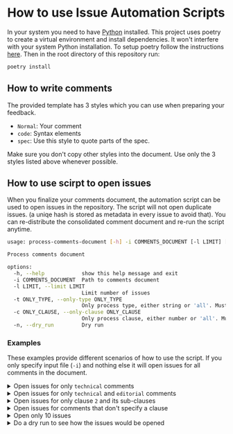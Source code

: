 # How to use Issue Automation Scripts

In your system you need to have [Python](https://www.python.org) installed. This project uses poetry to create a virtual environment and install dependencies. It won't interfere with your system Python installation. To setup poetry follow the instructions [here](https://python-poetry.org/docs/#installation). Then in the root directory of this repository run:

```bash
poetry install
```

## How to write comments

The provided template has 3 styles which you can use when preparing your feedback.

- `Normal`: Your comment
- `code`: Syntax elements
- `spec`: Use this style to quote parts of the spec.

Make sure you don't copy other styles into the document. Use only the 3 styles listed above whenever possible.

## How to use scirpt to open issues

When you finalize your comments document, the automation script can be used to open issues in the repository. The script will not open duplicate issues. (a uniqe hash is stored as metadata in every issue to avoid that). You can re-distribute the consolidated comment document and re-run the script anytime.

```bash
usage: process-comments-document [-h] -i COMMENTS_DOCUMENT [-l LIMIT] [-t ONLY_TYPE] [-c ONLY_CLAUSE] [-n]

Process comments document

options:
  -h, --help            show this help message and exit
  -i COMMENTS_DOCUMENT  Path to comments document
  -l LIMIT, --limit LIMIT
                        Limit number of issues
  -t ONLY_TYPE, --only-type ONLY_TYPE
                        Only process type, either string or 'all'. Must be seperated by comma
  -c ONLY_CLAUSE, --only-clause ONLY_CLAUSE
                        Only process clause, either number or 'all'. Must be seperated by comma
  -n, --dry_run         Dry run
```

### Examples

These examples provide different scenarios of how to use the script. If you only specify input file (`-i`) and nothing else it will open issues for all comments in the document.

<details>
<summary>Open issues for only <code>technical</code> comments</summary>

```bash
poetry run process-comments-document -- -i AOM_comments_iamf.docx -t te
```
</details>

<details>
<summary>Open issues for only <code>technical</code> and <code>editorial</code> comments</summary>

```bash
poetry run process-comments-document -- -i AOM_comments_iamf.docx -t te,ed
```
</details>

<details>
<summary>Open issues for only clause <code>2</code> and its sub-clauses</summary>

```bash
poetry run process-comments-document -- -i AOM_comments_iamf.docx -c 2
```
</details>

<details>
<summary>Open issues for comments that don't specify a clause</summary>
  
```bash
poetry run process-comments-document -- -i AOM_comments_iamf.docx -c all
```
</details>

<details>
<summary>Open only 10 issues</summary>

```bash
poetry run process-comments-document -- -i AOM_comments_iamf.docx -l 10
```
</details>

<details>
<summary>Do a dry run to see how the issues would be opened</summary>

```bash
poetry run process-comments-document -- -i AOM_comments_iamf.docx -n
```
</details>
